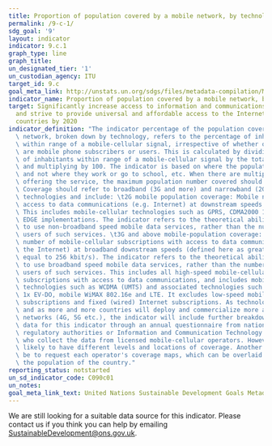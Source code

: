 ```yaml
---
title: Proportion of population covered by a mobile network, by technology
permalink: /9-c-1/
sdg_goal: '9'
layout: indicator
indicator: 9.c.1
graph_type: line
graph_title:
un_designated_tier: '1'
un_custodian_agency: ITU
target_id: 9.c
goal_meta_link: http://unstats.un.org/sdgs/files/metadata-compilation/Metadata-Goal-9.pdf
indicator_name: Proportion of population covered by a mobile network, by technology
target: Significantly increase access to information and communications technology
  and strive to provide universal and affordable access to the Internet in least developed
  countries by 2020
indicator_definition: "The indicator percentage of the population covered by a mobile\
  \ network, broken down by technology, refers to the percentage of inhabitants living\
  \ within range of a mobile-cellular signal, irrespective of whether or not they\
  \ are mobile phone subscribers or users. This is calculated by dividing the number\
  \ of inhabitants within range of a mobile-cellular signal by the total population\
  \ and multiplying by 100. The indicator is based on where the population lives,\
  \ and not where they work or go to school, etc. When there are multiple operators\
  \ offering the service, the maximum population number covered should be reported.\
  \ Coverage should refer to broadband (3G and more) and narrowband (2G) mobile-cellular\
  \ technologies and include: \t2G mobile population coverage: Mobile networks with\
  \ access to data communications (e.g. Internet) at downstream speeds below 256 kbit/s.\
  \ This includes mobile-cellular technologies such as GPRS, CDMA2000 1x and most\
  \ EDGE implementations. The indicator refers to the theoretical ability of subscribers\
  \ to use non-broadband speed mobile data services, rather than the number of active\
  \ users of such services. \t3G and above mobile-population coverage: Refers to the\
  \ number of mobile-cellular subscriptions with access to data communications (e.g.\
  \ the Internet) at broadband downstream speeds (defined here as greater than or\
  \ equal to 256 kbit/s). The indicator refers to the theoretical ability of subscribers\
  \ to use broadband speed mobile data services, rather than the number of active\
  \ users of such services. This includes all high-speed mobile-cellular telephone\
  \ subscriptions with access to data communications, and includes mobile-cellular\
  \ technologies such as WCDMA (UMTS) and associated technologies such as HSPA, CDMA2000\
  \ 1x EV-DO, mobile WiMAX 802.16e and LTE. It excludes low-speed mobilebroadband\
  \ subscriptions and fixed (wired) Internet subscriptions. As technologies evolve\
  \ and as more and more countries will deploy and commercialize more advanced mobilebroadband\
  \ networks (4G, 5G etc.), the indicator will include further breakdowns. ITU collects\
  \ data for this indicator through an annual questionnaire from national telecommunication\
  \ regulatory authorities or Information and Communication Technology (ICT) Ministries,\
  \ who collect the data from licensed mobile-cellular operators. However, they are\
  \ likely to have different levels and locations of coverage. Another method would\
  \ be to request each operator's coverage maps, which can be overlaid with maps showing\
  \ the population of the country."
reporting_status: notstarted
un_sd_indicator_code: C090c01
un_notes:
goal_meta_link_text: United Nations Sustainable Development Goals Metadata (pdf 663kB)
---
```


We are still looking for a suitable data source for this indicator. Please contact us if you think you can help by emailing <a href="mailto:SustainableDevelopment@ons.gov.uk">SustainableDevelopment@ons.gov.uk</a>.


